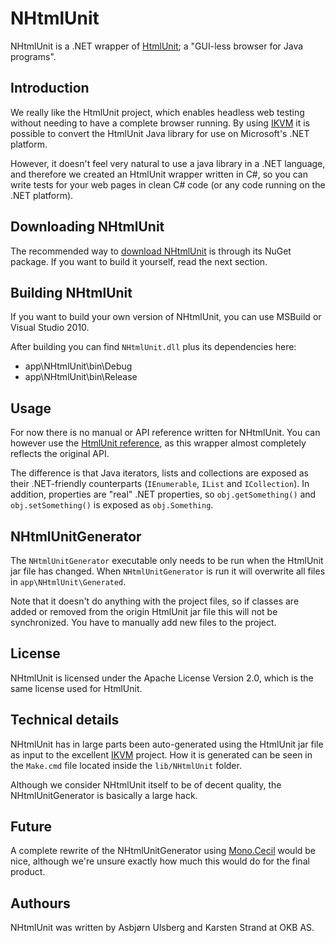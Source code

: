 NHtmlUnit
=========

NHtmlUnit is a .NET wrapper of [HtmlUnit](http://htmlunit.sourceforge.net/);
a "GUI-less browser for Java programs".

Introduction
----------

We really like the HtmlUnit project, which enables headless web testing without needing
to have a complete browser running. By using [IKVM](http://www.ikvm.net/) it is possible
to convert the HtmlUnit Java library for use on Microsoft's .NET platform.

However, it doesn't feel very natural to use a java library in a .NET language,
and therefore we created an HtmlUnit wrapper written in C#, so you can write tests for
your web pages in clean C# code (or any code running on the .NET platform).

Downloading NHtmlUnit
---------------------

The recommended way to [download NHtmlUnit](https://nuget.org/packages/NHtmlUnit) is
through its NuGet package. If you want to build it yourself, read the next section.

Building NHtmlUnit
------------------

If you want to build your own version of NHtmlUnit, you can use MSBuild or Visual Studio
2010.

After building you can find `NHtmlUnit.dll` plus its dependencies here:

* app\NHtmlUnit\bin\Debug
* app\NHtmlUnit\bin\Release

Usage
-----

For now there is no manual or API reference written for NHtmlUnit. You can however use the
[HtmlUnit reference](http://htmlunit.sourceforge.net/gettingStarted.html), as this wrapper
almost completely reflects the original API.

The difference is that Java iterators, lists and collections are exposed as their
.NET-friendly counterparts (`IEnumerable`, `IList` and `ICollection`). In addition,
properties are "real" .NET properties, so `obj.getSomething()` and `obj.setSomething()` is
exposed as `obj.Something`.

NHtmlUnitGenerator
------------------

The `NHtmlUnitGenerator` executable only needs to be run when the HtmlUnit jar file has
changed. When `NHtmlUnitGenerator` is run it will overwrite all files in
`app\NHtmlUnit\Generated`.

Note that it doesn't do anything with the project files, so if classes are added or
removed from the origin HtmlUnit jar file this will not be synchronized. You have to
manually add new files to the project.

License
-------

NHtmlUnit is licensed under the Apache License Version 2.0, which is the same
license used for HtmlUnit.

Technical details
-----------------

NHtmlUnit has in large parts been auto-generated using the HtmlUnit jar file as input
to the excellent [IKVM](http://www.ikvm.net/) project. How it is generated can be seen
in the `Make.cmd` file located inside the `lib/NHtmlUnit` folder.

Although we consider NHtmlUnit itself to be of decent quality, the NHtmlUnitGenerator
is basically a large hack.

Future
------

A complete rewrite of the NHtmlUnitGenerator using [Mono.Cecil](http://www.mono-project.com/Cecil)
would be nice, although we're unsure exactly how much this would do for the final product.

Authours
--------

NHtmlUnit was written by Asbjørn Ulsberg and Karsten Strand at OKB AS.